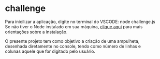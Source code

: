 # challenge

Para inicilizar a aplicação, digite no terminal do VSCODE: node challenge.js
Se não tiver o Node instalado em sua máquina, [clique aqui](http://exemplo.com/) para mais orientações sobre a instalação.

O presente projeto tem como objetivo a criação de uma ampulheta, desenhada diretamente no console, tendo como número de linhas e colunas aquele que for digitado pelo usuário.
